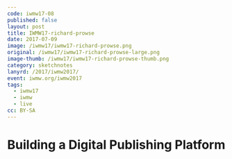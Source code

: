 ```yaml
---
code: iwmw17-08
published: false
layout: post
title: IWMW17-richard-prowse
date: 2017-07-09
image: /iwmw17/iwmw17-richard-prowse.png
original: /iwmw17/iwmw17-richard-prowse-large.png
image-thumb: /iwmw17/iwmw17-richard-prowse-thumb.png
category: sketchnotes
lanyrd: /2017/iwmw2017/
event: iwmw.org/iwmw2017
tags:
  - iwmw17
  - iwmw
  - live
cc: BY-SA
---
```


# Building a Digital Publishing Platform

